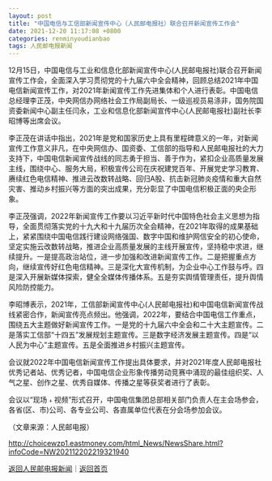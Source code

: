 ```yaml
---
layout: post
title: "中国电信与工信部新闻宣传中心（人民邮电报社）联合召开新闻宣传工作会"
date: 2021-12-20 11:17:08 +0800
categories: renminyoudianbao
tags: 人民邮电报新闻
---
```

<p>12月15日，中国电信与工业和信息化部新闻宣传中心(人民邮电报社)联合召开新闻宣传工作会，全面深入学习贯彻党的十九届六中全会精神，回顾总结2021年中国电信新闻宣传工作，对2021年新闻宣传工作先进集体和个人进行表彰。中国电信总经理李正茂，中央网信办网络社会工作局副局长、一级巡视员易涤非，国务院国资委新闻中心副主任闫永，工业和信息化部新闻宣传中心(人民邮电报社)副社长李昭博等出席会议。</p>
 <p>李正茂在讲话中指出，2021年是党和国家历史上具有里程碑意义的一年，对新闻宣传工作意义非凡，在中央网信办、国资委、工信部的指导和人民邮电报社的大力支持下，中国电信新闻宣传战线的同志勇于担当、善于作为，紧扣企业高质量发展主线，围绕中心、服务大局，积极宣传公司在庆祝建党百年、开展党史学习教育、赓续红色电信精神、推进云改数转战略、回归A股、抗击新冠肺炎疫情和重大自然灾害、推动乡村振兴等方面的突出成果，充分彰显了中国电信积极正面的央企形象。</p>
 <p>李正茂强调，2022年新闻宣传工作要以习近平新时代中国特色社会主义思想为指导，全面贯彻落实党的十九大和十九届历次全会精神，在2021年取得的成果基础上，紧紧围绕中国电信践行建设网络强国、数字中国和维护网信安全的初心使命，坚定实施云改数转战略，推进企业高质量发展的主线开展宣传，坚持稳中求进，继续提升。一是提高政治站位，进一步加强和改进新闻宣传工作。二是把握重点方向，继续宣传好红色电信精神。三是深化大宣传机制，为企业中心工作鼓与呼。四是深入开展新媒体探索，健全全媒体传播体系。五是夯实舆情管理责任，提升舆情风险防控能力。</p>
 <p>李昭博表示，2021年，工信部新闻宣传中心(人民邮电报社)和中国电信新闻宣传战线紧密合作，新闻宣传亮点频出。他强调，2022年，要结合中国电信工作重点，围绕五大主题做好新闻宣传工作。一是党的十九届六中全会和二十大主题宣传。二是落实工信部“十四五”发展规划主题宣传。三是数字经济发展主题宣传。四是“以人民为中心”主题宣传。五是全面推进乡村振兴主题宣传。</p>
 <p>会议就2022年中国电信新闻宣传工作提出具体要求，并对2021年度人民邮电报社优秀记者站、优秀记者，中国电信企业形象传播劳动竞赛中涌现的最佳组织奖、人气之星、创作之星、优秀自媒体、传播之星等获奖者进行了表彰。</p>
 <p>会议以“现场﹢视频”形式召开，中国电信集团总部相关部门负责人在主会场参会，各省(区、市)公司、各专业公司、各直属单位代表在分会场参加会议。</p><p class="em_media">（文章来源：人民邮电报）</p>

<http://choicewzp1.eastmoney.com/html_News/NewsShare.html?infoCode=NW202112202219321940>

[返回人民邮电报新闻](//finews.withounder.com/category/renminyoudianbao.html)｜[返回首页](//finews.withounder.com/)